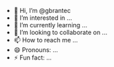 - 👋 Hi, I’m @gbrantec
- 👀 I’m interested in ...
- 🌱 I’m currently learning ...
- 💞️ I’m looking to collaborate on ...
- 📫 How to reach me ...
- 😄 Pronouns: ...
- ⚡ Fun fact: ...

<!---
gbrantec/gbrantec is a ✨ special ✨ repository because its `README.md` (this file) appears on your GitHub profile.
You can click the Preview link to take a look at your changes.
--->
